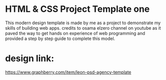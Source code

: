 # HTML & CSS Project Template one
This modern design template is made by me as a project to demonstrate my skills of building web apps.
credits to osama elzero channel on youtube as it paved the way to get hands on experience of web programming and provided a step by step guide to complete this model. 
# design link:
https://www.graphberry.com/item/leon-psd-agency-template

